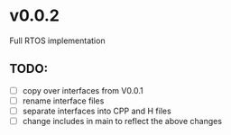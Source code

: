 # v0.0.2
Full RTOS implementation
## TODO:
- [ ] copy over interfaces from V0.0.1
- [ ] rename interface files
- [ ] separate interfaces into CPP and H files
- [ ] change includes in main to reflect the above changes
